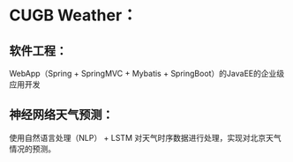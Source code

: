 # CUGB Weather：

## 软件工程：

WebApp（Spring + SpringMVC + Mybatis + SpringBoot）的JavaEE的企业级应用开发

## 神经网络天气预测：

使用自然语言处理（NLP） + LSTM 对天气时序数据进行处理，实现对北京天气情况的预测。

